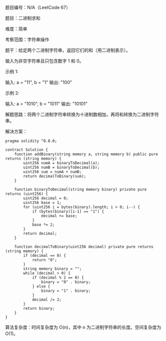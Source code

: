 题目编号：N/A（LeetCode 67）

题目：二进制求和

难度：简单

考察范围：字符串操作

题干：给定两个二进制字符串，返回它们的和（用二进制表示）。

输入为非空字符串且只包含数字 1 和 0。

示例 1:

输入: a = "11", b = "1"
输出: "100"

示例 2:

输入: a = "1010", b = "1011"
输出: "10101"

解题思路：将两个二进制字符串转换为十进制数相加，再将和转换为二进制字符串。

解决方案：

```solidity
pragma solidity ^0.8.0;

contract Solution {
    function addBinary(string memory a, string memory b) public pure returns (string memory) {
        uint256 numA = binaryToDecimal(a);
        uint256 numB = binaryToDecimal(b);
        uint256 sum = numA + numB;
        return decimalToBinary(sum);
    }
    
    function binaryToDecimal(string memory binary) private pure returns (uint256) {
        uint256 decimal = 0;
        uint256 base = 1;
        for (uint256 i = bytes(binary).length; i > 0; i--) {
            if (bytes(binary)[i-1] == "1") {
                decimal += base;
            }
            base *= 2;
        }
        return decimal;
    }
    
    function decimalToBinary(uint256 decimal) private pure returns (string memory) {
        if (decimal == 0) {
            return "0";
        }
        string memory binary = "";
        while (decimal > 0) {
            if (decimal % 2 == 0) {
                binary = "0" . binary;
            } else {
                binary = "1" . binary;
            }
            decimal /= 2;
        }
        return binary;
    }
}
```

算法复杂度：时间复杂度为 O(n)，其中 n 为二进制字符串的长度。空间复杂度为 O(1)。